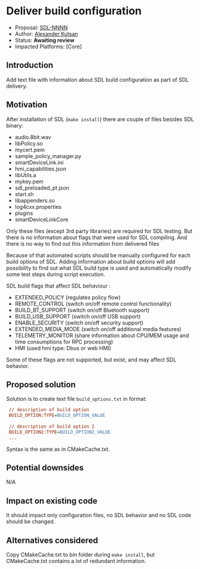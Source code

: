 # Deliver build configuration

* Proposal: [SDL-NNNN](nnnn-deliver-build-configuration.md)
* Author: [Alexander Kutsan](https://github.com/LuxoftAKutsan)
* Status: **Awaiting review**
* Impacted Platforms: [Core]

## Introduction

Add text file with information about SDL build configuration as part of SDL delivery. 

## Motivation

After installation of SDL (`make install`) there are couple of files besides SDL binary:

- audio.8bit.wav         
- libPolicy.so        
- mycert.pem  
- sample_policy_manager.py  
- smartDeviceLink.ini
- hmi_capabilities.json  
- libUtils.a          
- mykey.pem   
- sdl_preloaded_pt.json     
- start.sh
- libappenders.so        
- log4cxx.properties  
- plugins     
- smartDeviceLinkCore       


Only these files (except 3rd party libraries) are required for SDL testing.
But there is no information about flags that were used for SDL compiling. 
And there is no way to find out this information from delivered files

Because of that automated scripts should be manually configured for each build options of SDL.
Adding information about build options will add possibility to find out what SDL build type is used
and automatically modify some test steps during script execution. 

SDL build flags that affect SDL behaviour :
 - EXTENDED_POLICY (regulates policy flow)
 - REMOTE_CONTROL (switch on/off remote control functionality)
 - BUILD_BT_SUPPORT (switch on/off Bluetooth support)
 - BUILD_USB_SUPPORT (switch on/off USB support)
 - ENABLE_SECURITY (switch on/off security support)
 - EXTENDED_MEDIA_MODE (switch on/off additional media features)
 - TELEMETRY_MONITOR (share information about CPU/MEM usage and time consumptions for RPC processing) 
 - HMI (used hmi type: Dbus or web HMI)
 
Some of these flags are not supported, but exist, and may affect SDL behavior. 


## Proposed solution
Solution is to create text file `build_options.txt` in format:

```ini
 // description of build option
 BUILD_OPTION:TYPE=BUILD_OPTION_VALUE
 
 // description of build option 2
 BUILD_OPTION2:TYPE=BUILD_OPTION2_VALUE
 ... 
```
Syntax is the same as in CMakeCache.txt. 


## Potential downsides

N/A

## Impact on existing code

It should impact only configuration files, no SDL behavior and no SDL code should be changed. 

## Alternatives considered

Copy CMakeCache.txt to bin folder during `make install`, but CMakeCache.txt contains a lot of redundant information. 
